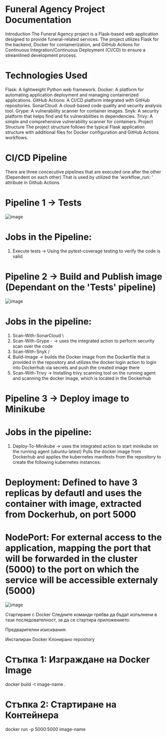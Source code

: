 # Funeral Agency Project Documentation
Introduction
The Funeral Agency project is a Flask-based web application designed to provide funeral-related services. The project utilizes Flask for the backend, Docker for containerization, and GitHub Actions for Continuous Integration/Continuous Deployment (CI/CD) to ensure a streamlined development process.

# Technologies Used
Flask: A lightweight Python web framework.
Docker: A platform for automating application deployment and managing containerized applications.
GitHub Actions: A CI/CD platform integrated with GitHub repositories.
SonarCloud: A cloud-based code quality and security analysis tool.
Grype: A vulnerability scanner for container images.
Snyk: A security platform that helps find and fix vulnerabilities in dependencies.
Trivy: A simple and comprehensive vulnerability scanner for containers.
Project Structure
The project structure follows the typical Flask application structure with additional files for Docker configuration and GitHub Actions workflows.

# CI/CD Pipeline

There are three concecutive pipelines that are executed one after the other (Dependent on each other)
That is used by utilized the 'workflow_run: ' attribute in Github Actions
# Pipeline 1 ->  Tests


![image](https://github.com/AtanasAtanasov2001/Funeral_Agency/assets/73695057/57c5c641-3452-413e-9399-831b4d444664)

# Jobs in the Pipeline:
  1. Execute tests -> Using the pytest-coverage testing to verify the code is valid

# Pipeline 2 -> Build and Publish image (Dependant on the 'Tests' pipeline)


![image](https://github.com/AtanasAtanasov2001/Funeral_Agency/assets/73695057/7b7ec093-5dc6-4f15-8251-f90c27d0e517)

# Jobs in the pipeline:
  1. Scan-With-SonarCloud \
  2. Scan-With-Grype       - -> uses the integrated action to perform security scan over the code
  3. Scan-With-Snyk       /
  4. Build-Image -> builds the Docker image from the Dockerfile that is provided in the repository and utilizes the docker login action to login into Dockerhub via secrets and push the created image there
  5. Scan-With-Trivy -> Installing trivy scanning tool on the running agent and scanning the docker image, which is located in the Dockerhub
     

# Pipeline 3 -> Deploy image to Minikube
# Jobs in the pipeline:
  1. Deploy-To-Minikube -> uses the integrated action to start minikube on the running agent (ubuntu-latest)
                          Pulls the docker image from Dockerhub and applies the kubernetes manifests from the repository to create the following kubernetes instances:
# Deployment: Defined to have 3 replicas by defautl and uses the container with image, extracted from Dockerhub, on port 5000
# NodePort: For external access to the application, mapping the port that will be forwarded in the cluster (5000) to the port on which the service will be accessible externaly (5000) 

![image](https://github.com/AtanasAtanasov2001/Funeral_Agency/assets/73695057/a3078330-946e-4afe-8823-c446f25e4a69)



Стартиране с Docker
Следните команди трябва да бъдат изпълнени в тази последователност, за да се стартира приложението:

Предварителни изисквания:

Инсталиран Docker
Клонирано repository

# Стъпка 1: Изграждане на Docker Image
docker build -t image-name .

# Стъпка 2: Стартиране на Контейнера
docker run -p 5000:5000 image-name
